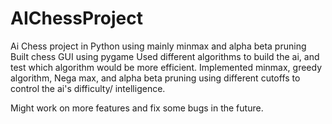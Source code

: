 # AIChessProject
Ai Chess project in Python using mainly minmax and alpha beta pruning
Built chess GUI using pygame
Used different algorithms to build the ai, and test which algorithm would be more efficient.
Implemented minmax, greedy algorithm, Nega max, and alpha beta pruning using different cutoffs to control the ai's difficulty/ intelligence.

Might work on more features and fix some bugs in the future.
